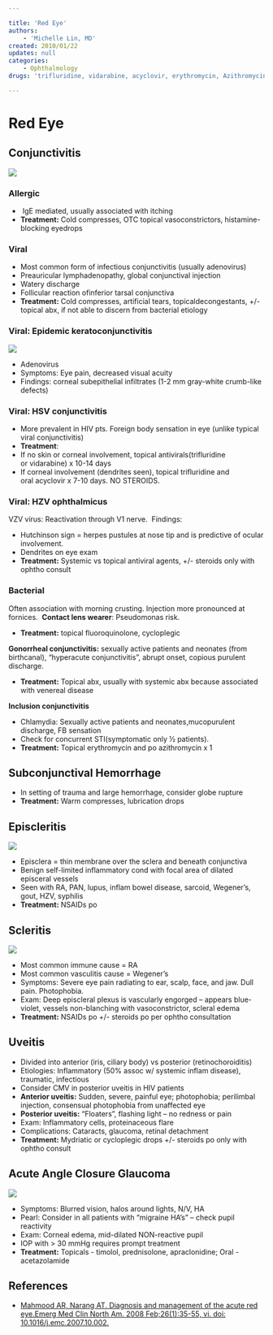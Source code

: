 ```yaml
---

title: 'Red Eye'
authors:
    - 'Michelle Lin, MD'
created: 2010/01/22
updates: null
categories:
    - Ophthalmology
drugs: 'trifluridine, vidarabine, acyclovir, erythromycin, Azithromycin, timolol, prednisolone, apraclonidine, acetazolamide'

---
```




# Red Eye

## Conjunctivitis

![](image-1.png)
### Allergic

-    IgE mediated, usually associated with itching
-   **Treatment:** Cold compresses, OTC topical vasoconstrictors, histamine-blocking eyedrops

### Viral

-   Most common form of infectious conjunctivitis (usually adenovirus)
-   Preauricular lymphadenopathy, global conjunctival injection
-   Watery discharge
-   Follicular reaction ofinferior tarsal conjunctiva
- **Treatment:** Cold compresses, artificial tears, topicaldecongestants, +/- topical abx, if not able to discern from bacterial etiology


### Viral: Epidemic keratoconjunctivitis

![](image-2.png)

-   Adenovirus
-   Symptoms: Eye pain, decreased visual acuity
-   Findings: corneal subepithelial infiltrates (1-2 mm gray-white crumb-like defects)

### Viral: HSV conjunctivitis

-   More prevalent in HIV pts. Foreign body sensation in eye (unlike typical viral conjunctivitis)
-   **Treatment**:
  - If no skin or corneal involvement, topical antivirals(<span class="drug">trifluridine</span> or <span class="drug">vidarabine</span>) x 10-14 days
  -   If corneal involvement (dendrites seen), topical <span class="drug">trifluridine</span> and oral <span class="drug">acyclovir</span> x 7-10 days. NO STEROIDS. 

### Viral: HZV ophthalmicus

VZV virus: Reactivation through V1 nerve. 
Findings:
-   Hutchinson sign = herpes pustules at nose tip and is predictive of ocular involvement. 
-   Dendrites on eye exam
- **Treatment:** Systemic vs topical antiviral agents, +/- steroids only with ophtho consult

### Bacterial 

Often association with morning crusting. Injection more pronounced at fornices. 
**Contact lens wearer**: Pseudomonas risk.
-   **Treatment:** topical fluoroquinolone, cycloplegic

**Gonorrheal conjunctivitis:** sexually active patients and neonates (from birthcanal), “hyperacute conjunctivitis”, abrupt onset, copious purulent discharge. 
-   **Treatment:** Topical abx, usually with systemic abx because associated with venereal disease

**Inclusion conjunctivitis**
-   Chlamydia: Sexually active patients and neonates,mucopurulent discharge, FB sensation
-   Check for concurrent STI(symptomatic only 1⁄2 patients).
-   **Treatment:** Topical <span class="drug">erythromycin</span> and po <span class="drug">azithromycin</span> x 1 

## Subconjunctival Hemorrhage

-   In setting of trauma and large hemorrhage, consider globe rupture
-   **Treatment:** Warm compresses, lubrication drops 

## Episcleritis

![](image-3.png)

-   Episclera = thin membrane over the sclera and beneath conjunctiva
-   Benign self-limited inflammatory cond with focal area of dilated episceral vessels 
-   Seen with RA, PAN, lupus, inflam bowel disease, sarcoid, Wegener’s, gout, HZV, syphilis 
-   **Treatment:** NSAIDs po

## Scleritis

![](image-4.png)
-   Most common immune cause = RA
-   Most common vasculitis cause = Wegener’s 
-   Symptoms: Severe eye pain radiating to ear, scalp, face, and jaw. Dull pain. Photophobia. 
-   Exam: Deep episcleral plexus is vascularly engorged – appears blue-violet, vessels non-blanching with vasoconstrictor, scleral edema 
-   **Treatment:** NSAIDs po +/- steroids po per ophtho consultation 

## Uveitis

-   Divided into anterior (iris, ciliary body) vs posterior (retinochoroiditis)
-   Etiologies: Inflammatory (50% assoc w/ systemic inflam disease), traumatic, infectious 
-   Consider CMV in posterior uveitis in HIV patients
-   **Anterior uveitis:** Sudden, severe, painful eye; photophobia; perilimbal injection, consensual photophobia from unaffected eye
-   **Posterior uveitis:** “Floaters”, flashing light – no redness or pain
-   Exam: Inflammatory cells, proteinaceous flare
-   Complications: Cataracts, glaucoma, retinal detachment
-   **Treatment:** Mydriatic or cycloplegic drops +/- steroids po only with ophtho consult 

## Acute Angle Closure Glaucoma

![](image-5.png)

-   Symptoms: Blurred vision, halos around lights, N/V, HA
-   Pearl: Consider in all patients with “migraine HA’s” – check pupil reactivity
-   Exam: Corneal edema, mid-dilated NON-reactive pupil
-   IOP with &gt; 30 mmHg requires prompt treatment
-   **Treatment:** Topicals - <span class="drug">timolol</span>, <span class="drug">prednisolone</span>, <span class="drug">apraclonidine</span>; Oral - <span class="drug">acetazolamide</span> 

## References

-   [Mahmood AR, Narang AT. Diagnosis and management of the acute red eye.Emerg Med Clin North Am. 2008 Feb;26(1):35-55, vi. doi: 10.1016/j.emc.2007.10.002.](http://www.ncbi.nlm.nih.gov/pubmed/?term=18249256)
